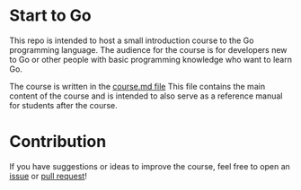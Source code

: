 # Start to Go

This repo is intended to host a small introduction course to the Go programming language.
The audience for the course is for developers new to Go or other people with basic programming knowledge who want to learn Go.

The course is written in the [course.md file](./course.md)
This file contains the main content of the course and is intended to also serve as a reference manual for students after the course.


# Contribution

If you have suggestions or ideas to improve the course, feel free to open an [issue](https://github.com/chrisvdg/start-to-go/issues) or [pull request](https://github.com/chrisvdg/start-to-go/pulls)!
